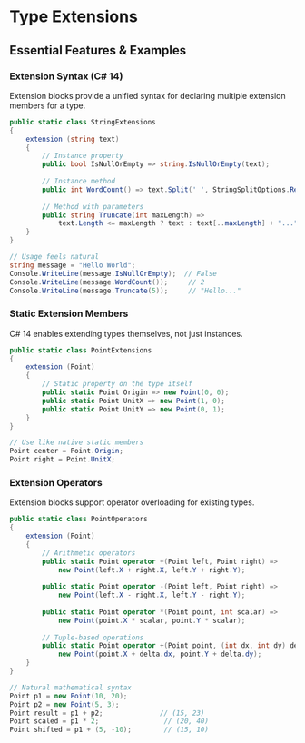 # Type Extensions
## Essential Features & Examples

### Extension Syntax (C# 14)

Extension blocks provide a unified syntax for declaring multiple extension members for a type.

```csharp
public static class StringExtensions
{
    extension (string text)
    {
        // Instance property
        public bool IsNullOrEmpty => string.IsNullOrEmpty(text);
        
        // Instance method
        public int WordCount() => text.Split(' ', StringSplitOptions.RemoveEmptyEntries).Length;
        
        // Method with parameters
        public string Truncate(int maxLength) => 
            text.Length <= maxLength ? text : text[..maxLength] + "...";
    }
}

// Usage feels natural
string message = "Hello World";
Console.WriteLine(message.IsNullOrEmpty);  // False
Console.WriteLine(message.WordCount());     // 2
Console.WriteLine(message.Truncate(5));     // "Hello..."
```

### Static Extension Members

C# 14 enables extending types themselves, not just instances.

```csharp
public static class PointExtensions
{
    extension (Point)
    {
        // Static property on the type itself
        public static Point Origin => new Point(0, 0);
        public static Point UnitX => new Point(1, 0);
        public static Point UnitY => new Point(0, 1);
    }
}

// Use like native static members
Point center = Point.Origin;
Point right = Point.UnitX;
```

### Extension Operators

Extension blocks support operator overloading for existing types.

```csharp
public static class PointOperators
{
    extension (Point)
    {
        // Arithmetic operators
        public static Point operator +(Point left, Point right) =>
            new Point(left.X + right.X, left.Y + right.Y);
        
        public static Point operator -(Point left, Point right) =>
            new Point(left.X - right.X, left.Y - right.Y);
        
        public static Point operator *(Point point, int scalar) =>
            new Point(point.X * scalar, point.Y * scalar);
        
        // Tuple-based operations
        public static Point operator +(Point point, (int dx, int dy) delta) =>
            new Point(point.X + delta.dx, point.Y + delta.dy);
    }
}

// Natural mathematical syntax
Point p1 = new Point(10, 20);
Point p2 = new Point(5, 3);
Point result = p1 + p2;              // (15, 23)
Point scaled = p1 * 2;                // (20, 40)
Point shifted = p1 + (5, -10);        // (15, 10)
```
